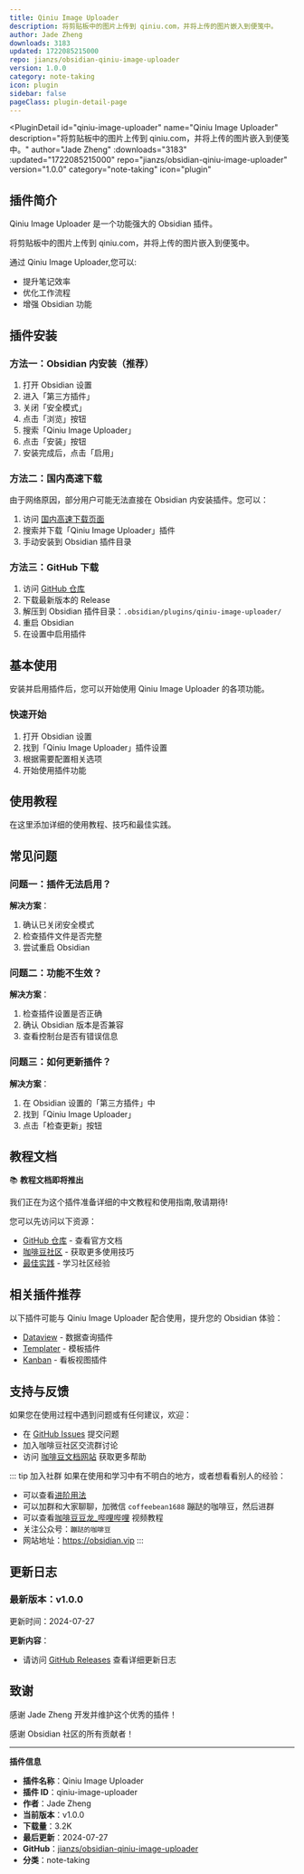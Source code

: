 ```yaml
---
title: Qiniu Image Uploader
description: 将剪贴板中的图片上传到 qiniu.com，并将上传的图片嵌入到便笺中。
author: Jade Zheng
downloads: 3183
updated: 1722085215000
repo: jianzs/obsidian-qiniu-image-uploader
version: 1.0.0
category: note-taking
icon: plugin
sidebar: false
pageClass: plugin-detail-page
---
```


<PluginDetail
  id="qiniu-image-uploader"
  name="Qiniu Image Uploader"
  description="将剪贴板中的图片上传到 qiniu.com，并将上传的图片嵌入到便笺中。"
  author="Jade Zheng"
  :downloads="3183"
  :updated="1722085215000"
  repo="jianzs/obsidian-qiniu-image-uploader"
  version="1.0.0"
  category="note-taking"
  icon="plugin"
>

<!-- AUTO_GENERATED_START -->
## 插件简介

Qiniu Image Uploader 是一个功能强大的 Obsidian 插件。

将剪贴板中的图片上传到 qiniu.com，并将上传的图片嵌入到便笺中。

通过 Qiniu Image Uploader,您可以:

- 提升笔记效率
- 优化工作流程
- 增强 Obsidian 功能

<!-- AUTO_GENERATED_END -->

<!-- AUTO_GENERATED_START -->
## 插件安装

### 方法一：Obsidian 内安装（推荐）

1. 打开 Obsidian 设置
2. 进入「第三方插件」
3. 关闭「安全模式」
4. 点击「浏览」按钮
5. 搜索「Qiniu Image Uploader」
6. 点击「安装」按钮
7. 安装完成后，点击「启用」

### 方法二：国内高速下载

由于网络原因，部分用户可能无法直接在 Obsidian 内安装插件。您可以：

1. 访问 [国内高速下载页面](/zh/documentation/obsidian-plugins-download.html)
2. 搜索并下载「Qiniu Image Uploader」插件
3. 手动安装到 Obsidian 插件目录

### 方法三：GitHub 下载

1. 访问 [GitHub 仓库](https://github.com/jianzs/obsidian-qiniu-image-uploader)
2. 下载最新版本的 Release
3. 解压到 Obsidian 插件目录：`.obsidian/plugins/qiniu-image-uploader/`
4. 重启 Obsidian
5. 在设置中启用插件

## 基本使用

安装并启用插件后，您可以开始使用 Qiniu Image Uploader 的各项功能。

### 快速开始

1. 打开 Obsidian 设置
2. 找到「Qiniu Image Uploader」插件设置
3. 根据需要配置相关选项
4. 开始使用插件功能

<!-- AUTO_GENERATED_END -->

<!-- CUSTOM_CONTENT_START:tutorial -->
## 使用教程

在这里添加详细的使用教程、技巧和最佳实践。

<!-- CUSTOM_CONTENT_END:tutorial -->

<!-- SHARED_CONTENT_START -->
## 常见问题

### 问题一：插件无法启用？

**解决方案**：
1. 确认已关闭安全模式
2. 检查插件文件是否完整
3. 尝试重启 Obsidian

### 问题二：功能不生效？

**解决方案**：
1. 检查插件设置是否正确
2. 确认 Obsidian 版本是否兼容
3. 查看控制台是否有错误信息

### 问题三：如何更新插件？

**解决方案**：
1. 在 Obsidian 设置的「第三方插件」中
2. 找到「Qiniu Image Uploader」
3. 点击「检查更新」按钮

## 教程文档

📚 **教程文档即将推出**

我们正在为这个插件准备详细的中文教程和使用指南,敬请期待!

您可以先访问以下资源：
- [GitHub 仓库](https://github.com/jianzs/obsidian-qiniu-image-uploader) - 查看官方文档
- [咖啡豆社区](/zh/bases/) - 获取更多使用技巧
- [最佳实践](/zh/best-practices/) - 学习社区经验

## 相关插件推荐

以下插件可能与 Qiniu Image Uploader 配合使用，提升您的 Obsidian 体验：

- [Dataview](/zh/plugins/dataview.html) - 数据查询插件
- [Templater](/zh/plugins/templater-obsidian.html) - 模板插件
- [Kanban](/zh/plugins/obsidian-kanban.html) - 看板视图插件

## 支持与反馈

如果您在使用过程中遇到问题或有任何建议，欢迎：

- 在 [GitHub Issues](https://github.com/jianzs/obsidian-qiniu-image-uploader/issues) 提交问题
- 加入咖啡豆社区交流群讨论
- 访问 [咖啡豆文档网站](https://obsidian.vip) 获取更多帮助

::: tip 加入社群
如果在使用和学习中有不明白的地方，或者想看看别人的经验：
- 可以查看[进阶用法](/zh/advanced)
- 可以加群和大家聊聊，加微信 `coffeebean1688` 蹦跶的咖啡豆，然后进群
- 可以查看[咖啡豆豆龙_哔哩哔哩](https://space.bilibili.com/618777356) 视频教程
- 关注公众号：`蹦跶的咖啡豆`
- 网站地址：https://obsidian.vip
:::
<!-- SHARED_CONTENT_END -->

<!-- AUTO_GENERATED_START -->
## 更新日志

### 最新版本：v1.0.0

更新时间：2024-07-27

**更新内容**：
- 请访问 [GitHub Releases](https://github.com/jianzs/obsidian-qiniu-image-uploader/releases) 查看详细更新日志

## 致谢

感谢 Jade Zheng 开发并维护这个优秀的插件！

感谢 Obsidian 社区的所有贡献者！

---

**插件信息**
- **插件名称**：Qiniu Image Uploader
- **插件 ID**：qiniu-image-uploader
- **作者**：Jade Zheng
- **当前版本**：v1.0.0
- **下载量**：3.2K
- **最后更新**：2024-07-27
- **GitHub**：[jianzs/obsidian-qiniu-image-uploader](https://github.com/jianzs/obsidian-qiniu-image-uploader)
- **分类**：note-taking
<!-- AUTO_GENERATED_END -->

</PluginDetail>

